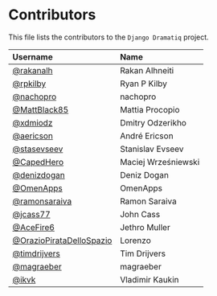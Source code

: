 # Contributors

This file lists the contributors to the `Django Dramatiq` project.

| Username                                                               | Name                |
| :-------                                                               | :---                |
| [@rakanalh](https://github.com/rakanalh)                               | Rakan Alhneiti      |
| [@rpkilby](https://github.com/rpkilby)                                 | Ryan P Kilby        |
| [@nachopro](https://github.com/nachopro)                               | nachopro            |
| [@MattBlack85](https://github.com/MattBlack85)                         | Mattia Procopio     |
| [@xdmiodz](https://github.com/xdmiodz)                                 | Dmitry Odzerikho    |
| [@aericson](https://github.com/aericson)                               | André Ericson       |
| [@stasevseev](https://github.com/StasEvseev)                           | Stanislav Evseev    |
| [@CapedHero](https://github.com/CapedHero)                             | Maciej Wrześniewski |
| [@denizdogan](https://github.com/denizdogan)                           | Deniz Dogan         |
| [@OmenApps](https://github.com/OmenApps)                               | OmenApps            |
| [@ramonsaraiva](https://github.com/ramonsaraiva)                       | Ramon Saraiva       |
| [@jcass77](https://github.com/jcass77)                                 | John Cass           |
| [@AceFire6](https://github.com/AceFire6)                               | Jethro Muller       |
| [@OrazioPirataDelloSpazio](https://github.com/OrazioPirataDelloSpazio) | Lorenzo             |
| [@timdrijvers](https://github.com/timdrijvers)                         | Tim Drijvers        |
| [@magraeber](https://github.com/magraeber)                             | magraeber           |
| [@ikvk](https://github.com/ikvk)                                       | Vladimir Kaukin     |
